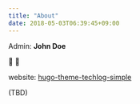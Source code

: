 ```yaml
---
title: "About"
date: 2018-05-03T06:39:45+09:00
---
```


Admin: **John Doe**

:pizza: :beer:

website: [hugo-theme-techlog-simple](https://github.com/mazgi/hugo-theme-techlog-simple)

<!--more-->

(TBD)
